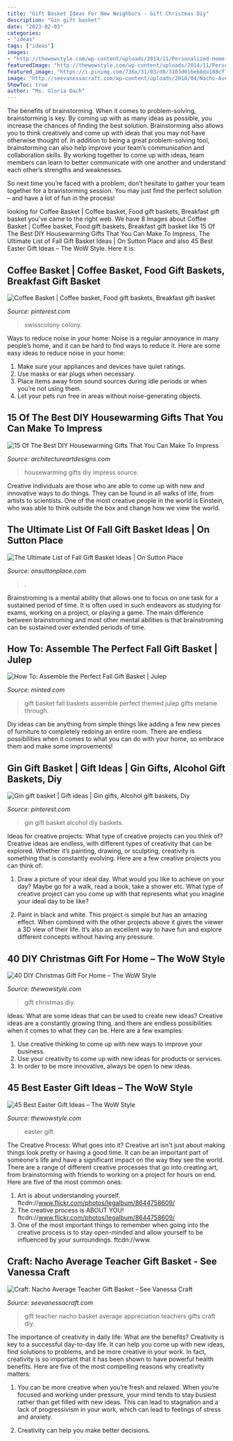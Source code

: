 ```yaml
---
title: "Gift Basket Ideas For New Neighbors - Gift Christmas Diy"
description: "Gin gift basket"
date: "2023-02-03"
categories:
- "ideas"
tags: ["ideas"]
images:
- "http://thewowstyle.com/wp-content/uploads/2014/11/Personalized-Home-Crafted-Gift.jpg"
featuredImage: "http://thewowstyle.com/wp-content/uploads/2014/11/Personalized-Home-Crafted-Gift.jpg"
featured_image: "https://i.pinimg.com/736x/31/03/d0/3103d016eb8da188cf7016015f96e1e8.jpg?b=t"
image: "http://seevanessacraft.com/wp-content/uploads/2018/04/Nacho-Average-Teacher-Gift-Idea-1-copy.jpg"
ShowToc: true
author: "Ms. Gloria Dach"
---
```



The benefits of brainstorming.
When it comes to problem-solving, brainstorming is key. By coming up with as many ideas as possible, you increase the chances of finding the best solution. Brainstorming also allows you to think creatively and come up with ideas that you may not have otherwise thought of.
In addition to being a great problem-solving tool, brainstorming can also help improve your team’s communication and collaboration skills. By working together to come up with ideas, team members can learn to better communicate with one another and understand each other’s strengths and weaknesses.

So next time you’re faced with a problem, don’t hesitate to gather your team together for a brainstorming session. You may just find the perfect solution – and have a lot of fun in the process!

	

		
looking for Coffee Basket | Coffee basket, Food gift baskets, Breakfast gift basket you've came to the right web. We have 8 Images about Coffee Basket | Coffee basket, Food gift baskets, Breakfast gift basket like 15 Of The Best DIY Housewarming Gifts That You Can Make To Impress, The Ultimate List of Fall Gift Basket Ideas | On Sutton Place and also 45 Best Easter Gift Ideas – The WoW Style. Here it is:
		
    
## Coffee Basket | Coffee Basket, Food Gift Baskets, Breakfast Gift Basket

<img loading=lazy src="https://i.pinimg.com/736x/b8/bf/e4/b8bfe4ce277308857a220b7fcdcd8750--wire-baskets-christmas-treats.jpg" onerror="this.onerror=null;this.src='https://tse1.mm.bing.net/th?id=OIP.drkpyX4SskZIXS21rmAKcAHaHU&amp;pid=15.1';" alt="Coffee Basket | Coffee basket, Food gift baskets, Breakfast gift basket">

_Source: pinterest.com_

>swisscolony colony. 

	

Ways to reduce noise in your home:
Noise is a regular annoyance in many people’s home, and it can be hard to find ways to reduce it. Here are some easy ideas to reduce noise in your home:
1. Make sure your appliances and devices have quiet ratings.
2. Use masks or ear plugs when necessary.
3. Place items away from sound sources during idle periods or when you’re not using them.
4. Let your pets run free in areas without noise-generating objects.

    
## 15 Of The Best DIY Housewarming Gifts That You Can Make To Impress

<img loading=lazy src="https://www.architectureartdesigns.com/wp-content/uploads/2017/01/15-Of-The-Best-DIY-Housewarming-Gifts-That-You-Can-Make-To-Impress-5.jpg" onerror="this.onerror=null;this.src='https://tse3.mm.bing.net/th?id=OIP.6efvdW4AEDn1s8FRWAgPxwHaK5&amp;pid=15.1';" alt="15 Of The Best DIY Housewarming Gifts That You Can Make To Impress">

_Source: architectureartdesigns.com_

>housewarming gifts diy impress source. 

	

Creative individuals are those who are able to come up with new and innovative ways to do things. They can be found in all walks of life, from artists to scientists. One of the most creative people in the world is Einstein, who was able to think outside the box and change how we view the world.

    
## The Ultimate List Of Fall Gift Basket Ideas | On Sutton Place

<img loading=lazy src="https://www.onsuttonplace.com/wp-content/uploads/2019/10/fall-gift-basket-ideas-fi.jpg" onerror="this.onerror=null;this.src='https://tse3.mm.bing.net/th?id=OIP.eQZ_QIOESP529Y7iP__5SgHaHa&amp;pid=15.1';" alt="The Ultimate List of Fall Gift Basket Ideas | On Sutton Place">

_Source: onsuttonplace.com_

>. 

	

Brainstroming is a mental ability that allows one to focus on one task for a sustained period of time. It is often used in such endeavors as studying for exams, working on a project, or playing a game. The main difference between brainstroming and most other mental abilities is that brainstroming can be sustained over extended periods of time.

    
## How To: Assemble The Perfect Fall Gift Basket | Julep

<img loading=lazy src="https://www.minted.com/julep/wp-content/uploads/2015/09/IMG_3742.jpg" onerror="this.onerror=null;this.src='https://tse2.mm.bing.net/th?id=OIP.Pf3PI-z9N6jZk92Mmf9PzQHaLH&amp;pid=15.1';" alt="How To: Assemble the Perfect Fall Gift Basket | Julep">

_Source: minted.com_

>gift basket fall baskets assemble perfect themed julep gifts melanie through. 

	

Diy ideas can be anything from simple things like adding a few new pieces of furniture to completely redoing an entire room. There are endless possibilities when it comes to what you can do with your home, so embrace them and make some improvements!

    
## Gin Gift Basket | Gift Ideas | Gin Gifts, Alcohol Gift Baskets, Diy

<img loading=lazy src="https://i.pinimg.com/736x/31/03/d0/3103d016eb8da188cf7016015f96e1e8.jpg?b=t" onerror="this.onerror=null;this.src='https://tse1.mm.bing.net/th?id=OIP.Aqgpwl0dpQYruTXzpFvcGAHaJ3&amp;pid=15.1';" alt="Gin gift basket | Gift ideas | Gin gifts, Alcohol gift baskets, Diy">

_Source: pinterest.com_

>gin gift basket alcohol diy baskets. 

	

Ideas for creative projects: What type of creative projects can you think of?
Creative ideas are endless, with different types of creativity that can be explored. Whether it’s painting, drawing, or sculpting, creativity is something that is constantly evolving. Here are a few creative projects you can think of:
1) Draw a picture of your ideal day. What would you like to achieve on your day? Maybe go for a walk, read a book, take a shower etc. What type of creative project can you come up with that represents what you imagine your ideal day to be like?

2) Paint in black and white. This project is simple but has an amazing effect. When combined with the other projects above it gives the viewer a 3D view of their life. It’s also an excellent way to have fun and explore different concepts without having any pressure.

    
## 40 DIY Christmas Gift For Home – The WoW Style

<img loading=lazy src="http://thewowstyle.com/wp-content/uploads/2014/11/Personalized-Home-Crafted-Gift.jpg" onerror="this.onerror=null;this.src='https://tse3.mm.bing.net/th?id=OIP.zbBK33skRqBPOcZqzN0RuQHaMY&amp;pid=15.1';" alt="40 DIY Christmas Gift For Home – The WoW Style">

_Source: thewowstyle.com_

>gift christmas diy. 

	

Ideas: What are some ideas that can be used to create new ideas?
Creative ideas are a constantly growing thing, and there are endless possibilities when it comes to what they can be. Here are a few examples:
1. Use creative thinking to come up with new ways to improve your business.
2. Use your creativity to come up with new ideas for products or services.
3. In order to be more innovative, always be open to new ideas.

    
## 45 Best Easter Gift Ideas – The WoW Style

<img loading=lazy src="http://thewowstyle.com/wp-content/uploads/2015/03/Easter-Gift-Packaging-Presentation-Ideas-_04.jpg" onerror="this.onerror=null;this.src='https://tse4.mm.bing.net/th?id=OIP.4NwF40vHiaV5_OORWHq12QHaJ4&amp;pid=15.1';" alt="45 Best Easter Gift Ideas – The WoW Style">

_Source: thewowstyle.com_

>easter gift. 

	

The Creative Process: What goes into it?
Creative art isn't just about making things look pretty or having a good time. It can be an important part of someone's life and have a significant impact on the way they see the world. There are a range of different creative processes that go into creating art, from brainstorming with friends to working on a project for hours on end. Here are five of the most common ones: 
1) Art is about understanding yourself. ftcdn://www.flickr.com/photos/legalbum/8644758609/
2) The creative process is ABOUT YOU! ftcdn://www.flickr.com/photos/legalbum/8644758609/
3) One of the most important things to remember when going into the creative process is to stay open-minded and allow yourself to be influenced by your surroundings. ftcdn://www.

    
## Craft: Nacho Average Teacher Gift Basket - See Vanessa Craft

<img loading=lazy src="http://seevanessacraft.com/wp-content/uploads/2018/04/Nacho-Average-Teacher-Gift-Idea-1-copy.jpg" onerror="this.onerror=null;this.src='https://tse4.mm.bing.net/th?id=OIP.FBj1M-XQpq6opNY33nJ7dQHaLH&amp;pid=15.1';" alt="Craft: Nacho Average Teacher Gift Basket - See Vanessa Craft">

_Source: seevanessacraft.com_

>gift teacher nacho basket average appreciation teachers gifts craft diy. 

	

The importance of creativity in daily life: What are the benefits?
Creativity is key to a successful day-to-day life. It can help you come up with new ideas, find solutions to problems, and be more creative in your work. In fact, creativity is so important that it has been shown to have powerful health benefits. Here are five of the most compelling reasons why creativity matters: 
1. You can be more creative when you’re fresh and relaxed. When you’re focused and working under pressure, your mind tends to stay busiest rather than get filled with new ideas. This can lead to stagnation and a lack of progressivism in your work, which can lead to feelings of stress and anxiety. 

2. Creativity can help you make better decisions.

